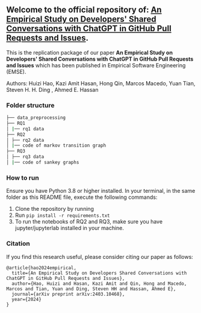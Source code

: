 
## Welcome to the official repository of: [An Empirical Study on Developers' Shared Conversations with ChatGPT in GitHub Pull Requests and Issues](https://arxiv.org/pdf/2403.10468.pdf). 


This is the replication package of our paper **An Empirical Study on Developers' Shared Conversations with ChatGPT in GitHub Pull Requests and Issues** which has been published in Empirical Software Engineering (EMSE).

Authors: Huizi Hao, Kazi Amit Hasan, Hong Qin, Marcos Macedo, Yuan Tian, Steven H. H. Ding , Ahmed E. Hassan

### Folder structure

```bash
├── data_preprocessing
├── RQ1
│ |── rq1 data 
├── RQ2
│ ├── rq2 data
│ |── code of markov transition graph
├── RQ3
│ ├── rq3 data
│ |── code of sankey graphs

```
### How to run

Ensure you have Python 3.8 or higher installed. In your terminal, in the same folder as this README file, execute the following commands:

1. Clone the repository by running 
2. Run ```pip install -r requirements.txt```
3. To run the notebooks of RQ2 and RQ3, make sure you have jupyter/jupyterlab installed in your machine.

### Citation

If you find this research useful, please consider citing our paper as follows:

```
@article{hao2024empirical,
  title={An Empirical Study on Developers Shared Conversations with ChatGPT in GitHub Pull Requests and Issues},
  author={Hao, Huizi and Hasan, Kazi Amit and Qin, Hong and Macedo, Marcos and Tian, Yuan and Ding, Steven HH and Hassan, Ahmed E},
  journal={arXiv preprint arXiv:2403.10468},
  year={2024}
}
```
